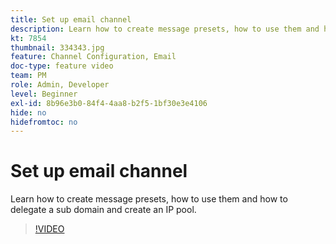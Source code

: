```yaml
---
title: Set up email channel
description: Learn how to create message presets, how to use them and how to delegate a sub domain and create an IP pool.
kt: 7854
thumbnail: 334343.jpg
feature: Channel Configuration, Email
doc-type: feature video
team: PM
role: Admin, Developer
level: Beginner
exl-id: 8b96e3b0-84f4-4aa8-b2f5-1bf30e3e4106
hide: no
hidefromtoc: no
---
```

# Set up email channel

Learn how to create message presets, how to use them and how to delegate a sub domain and create an IP pool.

>[!VIDEO](https://video.tv.adobe.com/v/334343?quality=12&learn=on)
